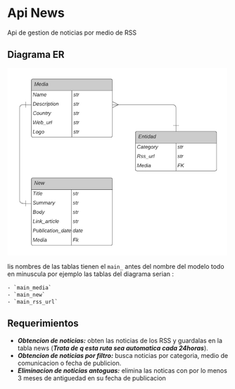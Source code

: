 # Api News
Api de gestion de noticias por medio de RSS 

## Diagrama ER

<div>
    <img src="../imgs/Diagrama_ER%20.png" alt="Descripción de la imagen 1" style="width: 500px;">  
</div>

lis nombres de las tablas tienen el `main_` antes del nombre del modelo todo en minuscula por ejemplo las tablas del diagrama serian :

    - `main_media`
    - `main_new`
    - `main_rss_url`


## Requerimientos
- ***Obtencion de noticias:*** obten las noticias de los RSS y guardalas en la tabla news (***Trata de q esta ruta sea automatica cada 24horas***).
- ***Obtencion de noticias por filtro:*** busca noticias por categoria, medio de comunicacion  o fecha de publicion.
- ***Eliminacion de noticias antoguas:*** elimina las noticas con por lo menos 3 meses de antiguedad en su fecha de publicacion 